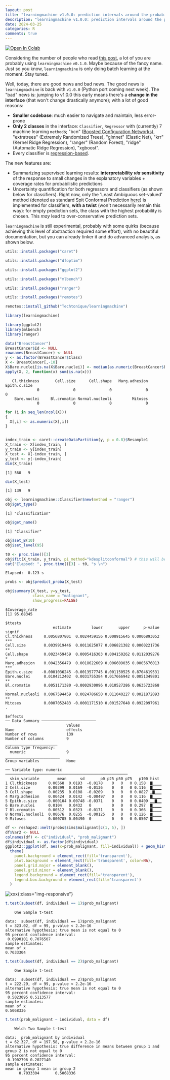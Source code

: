 ```yaml
---
layout: post
title: "learningmachine v1.0.0: prediction intervals around the probability of the event 'a tumor being malignant'"
description: "learningmachine v1.0.0: prediction intervals around the probability of the event 'a tumor being malignant'; using conformal prediction and density estimation"
date: 2024-03-25
categories: R
comments: true
---
```


<span>
<a target="_blank" href="https://colab.research.google.com/github/Techtonique/nnetsauce/blob/master/nnetsauce/demo/thierrymoudiki_20240318_conformal_and_bayesian_regression.ipynb">
  <img style="width: inherit;" src="https://colab.research.google.com/assets/colab-badge.svg" alt="Open In Colab"/>
</a>
</span>

Considering the number of people who read [this post](https://thierrymoudiki.github.io/blog/2024/01/01/r/learningmachine/learningmachine), a lot of you are probably using `learningmachine` `v0.1.0`. Maybe because of the fancy name. Just so you know, `learningmachine` is only doing batch learning at the moment. Stay tuned. 

Well, today, there are good news and bad news. The good news is `learningmachine` is back with `v1.0.0` (Python port coming next week). The "bad" news is: jumping to v1.0.0 this early means there's a **change in the interface** (that won't change drastically anymore); with a lot of good reasons: 

- **Smaller codebase**: much easier to navigate and maintain, less error-prone 
- **Only 2 classes** in the interface: `Classifier`, `Regressor` with (currently) 7 machine learning `method`s; "bcn" ([Boosted Configuration Networks](https://thierrymoudiki.github.io/blog/2024/02/05/python/gpopt-new2)), "extratrees" (Extremely Randomized Trees), "glmnet" (Elastic Net), "krr" (Kernel Ridge Regression), "ranger" (Random Forest), "ridge" (Automatic Ridge Regression), "xgboost". 
- Every classifier is [regression-based](https://www.researchgate.net/publication/377227280_Regression-based_machine_learning_classifiers).

The new features are: 

- Summarizing supervised learning results: **interpretability _via_ sensitivity** of the response to small changes in the explanatory variables + coverage rates for probabilistic predictions
- Uncertainty quantification for both regressors and classifiers (as shown below for classifiers). Right now, only the 'Least Ambiguous set-valued' method (denoted as standard Spit Conformal Prediction [here](https://conformalpredictionintro.github.io/)) is implemented for classifiers, **with a twist** (won't necessarily 
  remain this way): for empty prediction sets, the class with the highest probability is chosen. This _may_ 
  lead to over-conservative prediction sets. 

`learningmachine` is still experimental, probably with some quirks (because achieving this level of abstraction required some effort), with no beautiful documentation, but you can already tinker it and do advanced analysis, as shown below. 


```R
utils::install.packages("caret")
```
```R
utils::install.packages("dfoptim")
```
```R
utils::install.packages("ggplot2")
```
```R
utils::install.packages("mlbench")
```
```R
utils::install.packages("ranger")
```
```R
utils::install.packages("remotes")
```
```R
remotes::install_github("Techtonique/learningmachine")
```
```R
library(learningmachine)
```

```R
library(ggplot2)
library(mlbench)
library(ranger)

data("BreastCancer")
BreastCancer$Id <- NULL
rownames(BreastCancer) <- NULL 
y <- as.factor(BreastCancer$Class)
X <- BreastCancer[,-10]
X$Bare.nuclei[is.na(X$Bare.nuclei)] <- median(as.numeric(BreastCancer$Bare.nuclei[!is.na(BreastCancer$Bare.nuclei)]))
apply(X, 2, function(x) sum(is.na(x)))
```

       Cl.thickness       Cell.size      Cell.shape   Marg.adhesion    Epith.c.size 
                  0               0               0               0               0 
        Bare.nuclei     Bl.cromatin Normal.nucleoli         Mitoses 
                  0               0               0               0 

```R
for (i in seq_len(ncol(X)))
{
  X[,i] <- as.numeric(X[,i])
}


index_train <- caret::createDataPartition(y, p = 0.8)$Resample1
X_train <- X[index_train, ]
y_train <- y[index_train]
X_test <- X[-index_train, ]
y_test <- y[-index_train]
dim(X_train)
```

    [1] 560   9

```R
dim(X_test)
```

    [1] 139   9

```R
obj <- learningmachine::Classifier$new(method = "ranger")
obj$get_type()
```

    [1] "classification"

```R
obj$get_name()
```

    [1] "Classifier"

```R
obj$set_B(10)
obj$set_level(95)

t0 <- proc.time()[3]
obj$fit(X_train, y_train, pi_method="kdesplitconformal") # this will be described in a paper
cat("Elapsed: ", proc.time()[3] - t0, "s \n")
```

    Elapsed:  0.123 s 

```R
probs <- obj$predict_proba(X_test)

obj$summary(X_test, y=y_test, 
            class_name = "malignant",
            show_progress=FALSE)
```

    $Coverage_rate
    [1] 95.68345

    $ttests
                         estimate         lower       upper      p-value signif
    Cl.thickness     0.0056807801  0.0024459156 0.008915645 0.0006893052    ***
    Cell.size        0.0039919446  0.0011625077 0.006821382 0.0060221736     **
    Cell.shape       0.0023459459  0.0005416303 0.004150262 0.0112039276      *
    Marg.adhesion    0.0042356479  0.0018622609 0.006609035 0.0005676013    ***
    Epith.c.size    -0.0001036245 -0.0013577745 0.001150525 0.8704619531       
    Bare.nuclei      0.0104212402  0.0031755384 0.017666942 0.0051349801     **
    Bl.cromatin      0.0051171380 -0.0002930096 0.010527286 0.0635723868      .
    Normal.nucleoli  0.0067594459  0.0024786650 0.011040227 0.0021872093     **
    Mitoses          0.0007052483 -0.0001171510 0.001527648 0.0922097961      .

    $effects
    ── Data Summary ────────────────────────
                               Values 
    Name                       effects
    Number of rows             139    
    Number of columns          9      
    _______________________           
    Column type frequency:            
      numeric                  9      
    ________________________          
    Group variables            None   

    ── Variable type: numeric ──────────────────────────────────────────────────────
      skim_variable        mean      sd       p0 p25 p50 p75   p100 hist 
    1 Cl.thickness     0.00568  0.0193  -0.0178    0   0   0 0.158  ▇▁▁▁▁
    2 Cell.size        0.00399  0.0169  -0.0136    0   0   0 0.116  ▇▁▁▁▁
    3 Cell.shape       0.00235  0.0108  -0.0209    0   0   0 0.0827 ▁▇▁▁▁
    4 Marg.adhesion    0.00424  0.0142  -0.00497   0   0   0 0.116  ▇▁▁▁▁
    5 Epith.c.size    -0.000104 0.00748 -0.0371    0   0   0 0.0409 ▁▁▇▁▁
    6 Bare.nuclei      0.0104   0.0432   0         0   0   0 0.297  ▇▁▁▁▁
    7 Bl.cromatin      0.00512  0.0323  -0.0171    0   0   0 0.366  ▇▁▁▁▁
    8 Normal.nucleoli  0.00676  0.0255  -0.00125   0   0   0 0.126  ▇▁▁▁▁
    9 Mitoses          0.000705 0.00490  0         0   0   0 0.0507 ▇▁▁▁▁

```R
df <- reshape2::melt(probs$sims$malignant[c(1, 5), ])
df$Var2 <- NULL 
colnames(df) <- c("individual", "prob_malignant")
df$individual <- as.factor(df$individual)
ggplot2::ggplot(df, aes(x=prob_malignant, fill=individual)) + geom_histogram(alpha=.3) +
  theme(
    panel.background = element_rect(fill='transparent'),
    plot.background = element_rect(fill='transparent', color=NA),
    panel.grid.major = element_blank(),
    panel.grid.minor = element_blank(),
    legend.background = element_rect(fill='transparent'),
    legend.box.background = element_rect(fill='transparent')
  )
```

![xxx]({{base}}/images/2024-03-25/2024-03-25-image1.png){:class="img-responsive"}      

```R
t.test(subset(df, individual == 1)$prob_malignant)
```


        One Sample t-test

    data:  subset(df, individual == 1)$prob_malignant
    t = 323.02, df = 99, p-value < 2.2e-16
    alternative hypothesis: true mean is not equal to 0
    95 percent confidence interval:
     0.6990101 0.7076507
    sample estimates:
    mean of x 
    0.7033304 

```R
t.test(subset(df, individual == 2)$prob_malignant)
```


        One Sample t-test

    data:  subset(df, individual == 2)$prob_malignant
    t = 222.29, df = 99, p-value < 2.2e-16
    alternative hypothesis: true mean is not equal to 0
    95 percent confidence interval:
     0.5023095 0.5113577
    sample estimates:
    mean of x 
    0.5068336 

```R
t.test(prob_malignant ~ individual, data = df)
```


        Welch Two Sample t-test

    data:  prob_malignant by individual
    t = 62.327, df = 197.58, p-value < 2.2e-16
    alternative hypothesis: true difference in means between group 1 and group 2 is not equal to 0
    95 percent confidence interval:
     0.1902796 0.2027140
    sample estimates:
    mean in group 1 mean in group 2 
          0.7033304       0.5068336 
